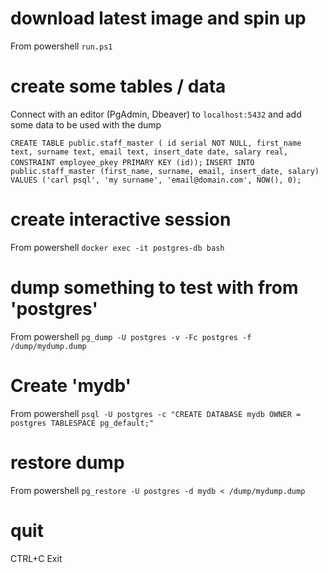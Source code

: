 # download latest image and spin up
From powershell `run.ps1`

# create some tables / data
Connect with an editor (PgAdmin, Dbeaver) to `localhost:5432` and add some data to be used with the dump

`
CREATE TABLE public.staff_master (
id serial NOT NULL,
first_name text,
surname text,
email text,
insert_date date,
salary real,  
CONSTRAINT employee_pkey PRIMARY KEY (id));
`
`
INSERT INTO public.staff_master
(first_name, surname, email, insert_date, salary)
VALUES
('carl psql', 'my surname', 'email@domain.com', NOW(), 0);
`

# create interactive session
From powershell `docker exec -it postgres-db bash`

# dump something to test with from 'postgres'
From powershell `pg_dump -U postgres -v -Fc postgres -f /dump/mydump.dump`

# Create 'mydb'
From powershell `psql -U postgres -c "CREATE DATABASE mydb OWNER = postgres TABLESPACE pg_default;"`

# restore dump
From powershell `pg_restore -U postgres -d mydb < /dump/mydump.dump`

# quit
CTRL+C
Exit
